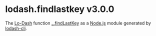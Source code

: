 # lodash.findlastkey v3.0.0

The [Lo-Dash](https://lodash.com/) function [_.findLastKey](http://lodash.com/docs#findLastKey) as a [Node.js](http://nodejs.org/) module generated by [lodash-cli](https://www.npmjs.com/package/lodash-cli).
